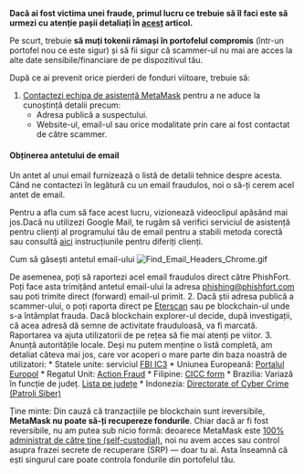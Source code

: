 **Dacă ai fost victima unei fraude, primul lucru ce trebuie să îl faci este să urmezi cu atenție pașii detaliați în [acest](https://support.metamask.io/hc/en-us/articles/360052511372)  articol.** 


Pe scurt, trebuie **să muți tokenii rămași în portofelul compromis** (într-un portofel nou ce este sigur) și să fii sigur că scammer-ul nu mai are acces la alte date sensibile/financiare de pe dispozitivul tău.


După ce ai prevenit orice pierderi de fonduri viitoare, trebuie să:


1. [Contactezi echipa de asistență MetaMask](https://support.metamask.io/hc/en-us/articles/360058969391-How-to-contact-MetaMask-Support#:~:text=If%20you%20can%27t%20find%20an%20answer%20in%20these%20resources%2C%20click%20on%20the%20%27Start%20a%20Conversation%27%20button%20on%20https%3A//metamask.zendesk.com/hc/en%2Dus) pentru a ne aduce la cunoștință detalii precum:
	* Adresa publică a suspectului.
	* Website-ul, email-ul sau orice modalitate prin care ai fost contactat de către scammer.
#### Obținerea antetului de email


Un antet al unui email furnizează o listă de detalii tehnice despre acesta. Când ne contactezi în legătură cu un email fraudulos, noi o să-ți cerem acel antet de email.


Pentru a afla cum să face acest lucru, vizionează videoclipul apăsând mai jos.Dacă nu utilizezi Google Mail, te rugăm să verifici serviciul de asistență pentru clienți al programului tău de email pentru a stabili metoda corectă sau consultă [aici](https://mxtoolbox.com/public/content/emailheaders/) instrucțiunile pentru diferiți clienți.




Cum să găsești antetul email-ului
![Find_Email_Headers_Chrome.gif](https://support.metamask.io/hc/article_attachments/9502312721947)



De asemenea, poți să raportezi acel email fraudulos direct către PhishFort. Poți face asta trimițând antetul email-ului la adresa phishing@phishfort.com sau poti trimite direct (forward) email-ul primit.
2. Dacă știi adresa publică a scammer-ului, o poți raporta direct pe [Eterscan](https://info.etherscan.com/report-address/) sau pe blockchain-ul unde s-a întâmplat frauda. Dacă blockchain explorer-ul decide, după investigații, că acea adresă dă semne de activitate frauduloasă, va fi marcată. Raportarea va ajuta utilizatorii de pe rețea să fie mai atenți pe viitor.
3. Anunță autoritățile locale. Deși nu putem menține o listă completă, am detaliat câteva mai jos, care vor acoperi o mare parte din baza noastră de utilizatori:
	* Statele unite: serviciul [FBI IC3](https://www.ic3.gov/)
	* Uniunea Europeană: [Portalul Europol](https://www.europol.europa.eu/report-a-crime/report-cybercrime-online)
	* Regatul Unit: [Action Fraud](https://www.actionfraud.police.uk/)
	* Filipine: [CICC form](https://cicc.gov.ph/filing-a-complaint/submit-a-cyber-complaint/)
	* Brazilia: Variază în funcție de județ. [Lista pe județe](https://new.safernet.org.br/content/delegacias-cibercrimes)
	* Indonezia: [Directorate of Cyber Crime (Patroli Siber)](https://patrolisiber.id/)


Ține minte: Din cauză că tranzacțiile pe blockchain sunt ireversibile, **MetaMask nu poate să-ți recupereze fondurile**. Chiar dacă ar fi fost reversibile, nu am putea sub nicio formă: deoarece MetaMask este [100% administrat de către tine (self-custodial)](https://support.metamask.io/hc/en-us/articles/360059952212), noi nu avem acces sau control asupra frazei secrete de recuperare (SRP) — doar tu ai. Asta înseamnă că ești singurul care poate controla fondurile din portofelul tău. 

